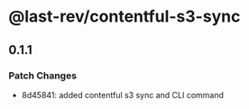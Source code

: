# @last-rev/contentful-s3-sync

## 0.1.1

### Patch Changes

- 8d45841: added contentful s3 sync and CLI command
